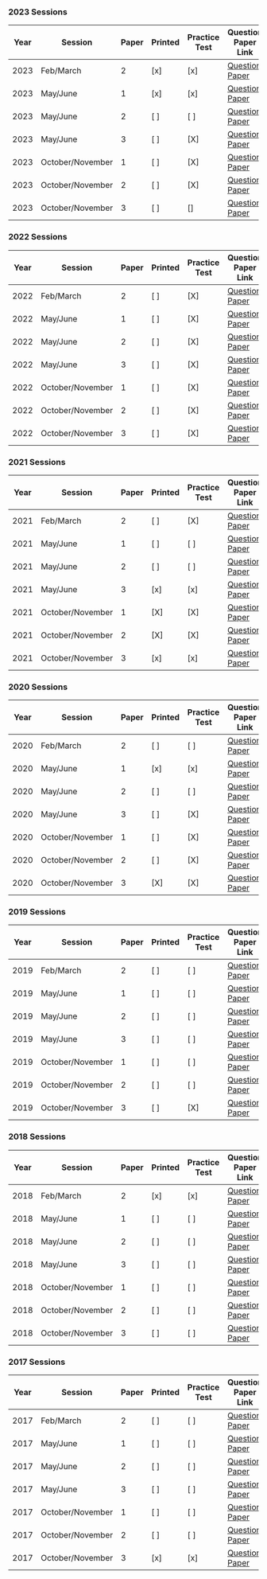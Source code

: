 ### 2023 Sessions

| Year | Session           | Paper | Printed | Practice Test | Question Paper Link | Mark Scheme Link |
|------|-------------------|-------|---------|---------------|---------------------|------------------|
| 2023 | Feb/March         | 2     | [x]     | [x]           | [Question Paper](https://dynamicpapers.com/wp-content/uploads/2015/09/0580_m23_qp_42.pdf) | [Mark Scheme](https://dynamicpapers.com/wp-content/uploads/2015/09/0580_m23_ms_42.pdf) |
| 2023 | May/June          | 1     | [x]     | [x]           | [Question Paper](https://dynamicpapers.com/wp-content/uploads/2015/09/0580_s23_qp_41.pdf) | [Mark Scheme](https://dynamicpapers.com/wp-content/uploads/2015/09/0580_s23_ms_41.pdf) |
| 2023 | May/June          | 2     | [ ]     | [ ]           | [Question Paper](https://dynamicpapers.com/wp-content/uploads/2015/09/0580_s23_qp_42.pdf) | [Mark Scheme](https://dynamicpapers.com/wp-content/uploads/2015/09/0580_s23_ms_42.pdf) |
| 2023 | May/June          | 3     | [ ]     | [X]           | [Question Paper](https://dynamicpapers.com/wp-content/uploads/2015/09/0580_s23_qp_43.pdf) | [Mark Scheme](https://dynamicpapers.com/wp-content/uploads/2015/09/0580_s23_ms_43.pdf) |
| 2023 | October/November  | 1     | [ ]     | [X]           | [Question Paper](https://dynamicpapers.com/wp-content/uploads/2015/09/0580_w23_qp_41.pdf) | [Mark Scheme](https://dynamicpapers.com/wp-content/uploads/2015/09/0580_w23_ms_41.pdf) |
| 2023 | October/November  | 2     | [ ]     | [X]           | [Question Paper](https://dynamicpapers.com/wp-content/uploads/2015/09/0580_w23_qp_42.pdf) | [Mark Scheme](https://dynamicpapers.com/wp-content/uploads/2015/09/0580_w23_ms_42.pdf) |
| 2023 | October/November  | 3     | [ ]     | []           | [Question Paper](https://dynamicpapers.com/wp-content/uploads/2015/09/0580_w23_qp_43.pdf) | [Mark Scheme](https://dynamicpapers.com/wp-content/uploads/2015/09/0580_w23_ms_43.pdf) |


### 2022 Sessions

| Year | Session           | Paper | Printed | Practice Test | Question Paper Link | Mark Scheme Link |
|------|-------------------|-------|---------|---------------|---------------------|------------------|
| 2022 | Feb/March         | 2     | [ ]     | [X]           | [Question Paper](https://dynamicpapers.com/wp-content/uploads/2015/09/0580_m22_qp_42.pdf) | [Mark Scheme](https://dynamicpapers.com/wp-content/uploads/2015/09/0580_m22_ms_42.pdf) |
| 2022 | May/June          | 1     | [ ]     | [X]           | [Question Paper](https://dynamicpapers.com/wp-content/uploads/2015/09/0580_s22_qp_41.pdf) | [Mark Scheme](https://dynamicpapers.com/wp-content/uploads/2015/09/0580_s22_ms_41.pdf) |
| 2022 | May/June          | 2     | [ ]     | [X]           | [Question Paper](https://dynamicpapers.com/wp-content/uploads/2015/09/0580_s22_qp_42.pdf) | [Mark Scheme](https://dynamicpapers.com/wp-content/uploads/2015/09/0580_s22_ms_42.pdf) |
| 2022 | May/June          | 3     | [ ]     | [X]           | [Question Paper](https://dynamicpapers.com/wp-content/uploads/2015/09/0580_s22_qp_43.pdf) | [Mark Scheme](https://dynamicpapers.com/wp-content/uploads/2015/09/0580_s22_ms_43.pdf) |
| 2022 | October/November  | 1     | [ ]     | [X]           | [Question Paper](https://dynamicpapers.com/wp-content/uploads/2015/09/0580_w22_qp_41.pdf) | [Mark Scheme](https://dynamicpapers.com/wp-content/uploads/2015/09/0580_w22_ms_41.pdf) |
| 2022 | October/November  | 2     | [ ]     | [X]           | [Question Paper](https://dynamicpapers.com/wp-content/uploads/2015/09/0580_w22_qp_42.pdf) | [Mark Scheme](https://dynamicpapers.com/wp-content/uploads/2015/09/0580_w22_ms_42.pdf) |
| 2022 | October/November  | 3     | [ ]     | [X]           | [Question Paper](https://dynamicpapers.com/wp-content/uploads/2015/09/0580_w22_qp_43.pdf) | [Mark Scheme](https://dynamicpapers.com/wp-content/uploads/2015/09/0580_w22_ms_43.pdf) |

### 2021 Sessions

| Year | Session           | Paper | Printed | Practice Test | Question Paper Link | Mark Scheme Link |
|------|-------------------|-------|---------|---------------|---------------------|------------------|
| 2021 | Feb/March         | 2     | [ ]     | [X]           | [Question Paper](https://dynamicpapers.com/wp-content/uploads/2015/09/0580_m21_qp_42.pdf) | [Mark Scheme](https://dynamicpapers.com/wp-content/uploads/2015/09/0580_m21_ms_42.pdf) |
| 2021 | May/June          | 1     | [ ]     | [ ]           | [Question Paper](https://dynamicpapers.com/wp-content/uploads/2015/09/0580_s21_qp_41.pdf) | [Mark Scheme](https://dynamicpapers.com/wp-content/uploads/2015/09/0580_s21_ms_41.pdf) |
| 2021 | May/June          | 2     | [ ]     | [ ]           | [Question Paper](https://dynamicpapers.com/wp-content/uploads/2015/09/0580_s21_qp_42.pdf) | [Mark Scheme](https://dynamicpapers.com/wp-content/uploads/2015/09/0580_s21_ms_42.pdf) |
| 2021 | May/June          | 3     | [x]     | [x]           | [Question Paper](https://dynamicpapers.com/wp-content/uploads/2015/09/0580_s21_qp_43.pdf) | [Mark Scheme](https://dynamicpapers.com/wp-content/uploads/2015/09/0580_s21_ms_43.pdf) |
| 2021 | October/November  | 1     | [X]     | [X]           | [Question Paper](https://dynamicpapers.com/wp-content/uploads/2015/09/0580_w21_qp_41.pdf) | [Mark Scheme](https://dynamicpapers.com/wp-content/uploads/2015/09/0580_w21_ms_41.pdf) |
| 2021 | October/November  | 2     | [X]     | [X]           | [Question Paper](https://dynamicpapers.com/wp-content/uploads/2015/09/0580_w21_qp_42.pdf) | [Mark Scheme](https://dynamicpapers.com/wp-content/uploads/2015/09/0580_w21_ms_42.pdf) |
| 2021 | October/November  | 3     | [x]     | [x]           | [Question Paper](https://dynamicpapers.com/wp-content/uploads/2015/09/0580_w21_qp_43.pdf) | [Mark Scheme](https://dynamicpapers.com/wp-content/uploads/2015/09/0580_w21_ms_43.pdf) |

### 2020 Sessions

| Year | Session           | Paper | Printed    | Practice Test | Question Paper Link | Mark Scheme Link |
|------|-------------------|-------|------------|---------------|---------------------|------------------|
| 2020 | Feb/March         | 2     | [ ]         | [ ]             | [Question Paper](https://dynamicpapers.com/wp-content/uploads/2015/09/0580_m20_qp_42.pdf) | [Mark Scheme](https://dynamicpapers.com/wp-content/uploads/2015/09/0580_m20_ms_42.pdf) |
| 2020 | May/June          | 1     | [x]         | [x]             | [Question Paper](https://dynamicpapers.com/wp-content/uploads/2015/09/0580_s20_qp_41.pdf) | [Mark Scheme](https://dynamicpapers.com/wp-content/uploads/2015/09/0580_s20_ms_41.pdf) |
| 2020 | May/June          | 2     | [ ]         | [ ]             | [Question Paper](https://dynamicpapers.com/wp-content/uploads/2015/09/0580_s20_qp_42.pdf) | [Mark Scheme](https://dynamicpapers.com/wp-content/uploads/2015/09/0580_s20_ms_42.pdf) |
| 2020 | May/June          | 3     | [ ]         | [X]             | [Question Paper](https://dynamicpapers.com/wp-content/uploads/2015/09/0580_s20_qp_43.pdf) | [Mark Scheme](https://dynamicpapers.com/wp-content/uploads/2015/09/0580_s20_ms_43.pdf) |
| 2020 | October/November  | 1     | [ ]         | [X]             | [Question Paper](https://dynamicpapers.com/wp-content/uploads/2015/09/0580_w20_qp_41.pdf) | [Mark Scheme](https://dynamicpapers.com/wp-content/uploads/2015/09/0580_w20_ms_41.pdf) |
| 2020 | October/November  | 2     | [ ]         | [X]             | [Question Paper](https://dynamicpapers.com/wp-content/uploads/2015/09/0580_w20_qp_42.pdf) | [Mark Scheme](https://dynamicpapers.com/wp-content/uploads/2015/09/0580_w20_ms_42.pdf) |
| 2020 | October/November  | 3     | [X]         | [X]             | [Question Paper](https://dynamicpapers.com/wp-content/uploads/2015/09/0580_w20_qp_43.pdf) | [Mark Scheme](https://dynamicpapers.com/wp-content/uploads/2015/09/0580_w20_ms_43.pdf) |

### 2019 Sessions

| Year | Session           | Paper | Printed    | Practice Test | Question Paper Link | Mark Scheme Link |
|------|-------------------|-------|------------|---------------|---------------------|------------------|
| 2019 | Feb/March         | 2     | [ ]         | [ ]             | [Question Paper](https://dynamicpapers.com/wp-content/uploads/2015/09/0580_m19_qp_42.pdf) | [Mark Scheme](https://dynamicpapers.com/wp-content/uploads/2015/09/0580_m19_ms_42.pdf) |
| 2019 | May/June          | 1     | [ ]         | [ ]             | [Question Paper](https://dynamicpapers.com/wp-content/uploads/2015/09/0580_s19_qp_41.pdf) | [Mark Scheme](https://dynamicpapers.com/wp-content/uploads/2015/09/0580_s19_ms_41.pdf) |
| 2019 | May/June          | 2     | [ ]         | [ ]             | [Question Paper](https://dynamicpapers.com/wp-content/uploads/2015/09/0580_s19_qp_42.pdf) | [Mark Scheme](https://dynamicpapers.com/wp-content/uploads/2015/09/0580_s19_ms_42.pdf) |
| 2019 | May/June          | 3     | [ ]         | [ ]             | [Question Paper](https://dynamicpapers.com/wp-content/uploads/2015/09/0580_s19_qp_43.pdf) | [Mark Scheme](https://dynamicpapers.com/wp-content/uploads/2015/09/0580_s19_ms_43.pdf) |
| 2019 | October/November  | 1     | [ ]         | [ ]             | [Question Paper](https://dynamicpapers.com/wp-content/uploads/2015/09/0580_w19_qp_41.pdf) | [Mark Scheme](https://dynamicpapers.com/wp-content/uploads/2015/09/0580_w19_ms_41.pdf) |
| 2019 | October/November  | 2     | [ ]         | [ ]             | [Question Paper](https://dynamicpapers.com/wp-content/uploads/2015/09/0580_w19_qp_42.pdf) | [Mark Scheme](https://dynamicpapers.com/wp-content/uploads/2015/09/0580_w19_ms_42.pdf) |
| 2019 | October/November  | 3     | [ ]         | [X]             | [Question Paper](https://dynamicpapers.com/wp-content/uploads/2015/09/0580_w19_qp_43.pdf) | [Mark Scheme](https://dynamicpapers.com/wp-content/uploads/2015/09/0580_w19_ms_43.pdf) |

### 2018 Sessions

| Year | Session           | Paper | Printed    | Practice Test | Question Paper Link | Mark Scheme Link |
|------|-------------------|-------|------------|---------------|---------------------|------------------|
| 2018 | Feb/March         | 2     | [x]         | [x]             | [Question Paper](https://dynamicpapers.com/wp-content/uploads/2015/09/0580_m18_qp_42.pdf) | [Mark Scheme](https://dynamicpapers.com/wp-content/uploads/2015/09/0580_m18_ms_42.pdf) |
| 2018 | May/June          | 1     | [ ]         | [ ]             | [Question Paper](https://dynamicpapers.com/wp-content/uploads/2015/09/0580_s18_qp_41.pdf) | [Mark Scheme](https://dynamicpapers.com/wp-content/uploads/2015/09/0580_s18_ms_41.pdf) |
| 2018 | May/June          | 2     | [ ]         | [ ]             | [Question Paper](https://dynamicpapers.com/wp-content/uploads/2015/09/0580_s18_qp_42.pdf) | [Mark Scheme](https://dynamicpapers.com/wp-content/uploads/2015/09/0580_s18_ms_42.pdf) |
| 2018 | May/June          | 3     | [ ]         | [ ]             | [Question Paper](https://dynamicpapers.com/wp-content/uploads/2015/09/0580_s18_qp_43.pdf) | [Mark Scheme](https://dynamicpapers.com/wp-content/uploads/2015/09/0580_s18_ms_43.pdf) |
| 2018 | October/November  | 1     | [ ]         | [ ]             | [Question Paper](https://dynamicpapers.com/wp-content/uploads/2015/09/0580_w18_qp_41.pdf) | [Mark Scheme](https://dynamicpapers.com/wp-content/uploads/2015/09/0580_w18_ms_41.pdf) |
| 2018 | October/November  | 2     | [ ]         | [ ]             | [Question Paper](https://dynamicpapers.com/wp-content/uploads/2015/09/0580_w18_qp_42.pdf) | [Mark Scheme](https://dynamicpapers.com/wp-content/uploads/2015/09/0580_w18_ms_42.pdf) |
| 2018 | October/November  | 3     | [ ]         | [ ]             | [Question Paper](https://dynamicpapers.com/wp-content/uploads/2015/09/0580_w18_qp_43.pdf) | [Mark Scheme](https://dynamicpapers.com/wp-content/uploads/2015/09/0580_w18_ms_43.pdf) |

### 2017 Sessions

| Year | Session           | Paper | Printed    | Practice Test | Question Paper Link | Mark Scheme Link |
|------|-------------------|-------|------------|---------------|---------------------|------------------|
| 2017 | Feb/March         | 2     | [ ]         | [ ]             | [Question Paper](https://dynamicpapers.com/wp-content/uploads/2015/09/0580_m17_qp_42.pdf) | [Mark Scheme](https://dynamicpapers.com/wp-content/uploads/2015/09/0580_m17_ms_42.pdf) |
| 2017 | May/June          | 1     | [ ]         | [ ]             | [Question Paper](https://dynamicpapers.com/wp-content/uploads/2015/09/0580_s17_qp_41.pdf) | [Mark Scheme](https://dynamicpapers.com/wp-content/uploads/2015/09/0580_s17_ms_41.pdf) |
| 2017 | May/June          | 2     | [ ]         | [ ]             | [Question Paper](https://dynamicpapers.com/wp-content/uploads/2015/09/0580_s17_qp_42.pdf) | [Mark Scheme](https://dynamicpapers.com/wp-content/uploads/2015/09/0580_s17_ms_42.pdf) |
| 2017 | May/June          | 3     | [ ]         | [ ]             | [Question Paper](https://dynamicpapers.com/wp-content/uploads/2015/09/0580_s17_qp_43.pdf) | [Mark Scheme](https://dynamicpapers.com/wp-content/uploads/2015/09/0580_s17_ms_43.pdf) |
| 2017 | October/November  | 1     | [ ]         | [ ]             | [Question Paper](https://dynamicpapers.com/wp-content/uploads/2015/09/0580_w17_qp_41.pdf) | [Mark Scheme](https://dynamicpapers.com/wp-content/uploads/2015/09/0580_w17_ms_41.pdf) |
| 2017 | October/November  | 2     | [ ]         | [ ]             | [Question Paper](https://dynamicpapers.com/wp-content/uploads/2015/09/0580_w17_qp_42.pdf) | [Mark Scheme](https://dynamicpapers.com/wp-content/uploads/2015/09/0580_w17_ms_42.pdf) |
| 2017 | October/November  | 3     | [x]         | [x]             | [Question Paper](https://dynamicpapers.com/wp-content/uploads/2015/09/0580_w17_qp_43.pdf) | [Mark Scheme](https://dynamicpapers.com/wp-content/uploads/2015/09/0580_w17_ms_43.pdf) |
